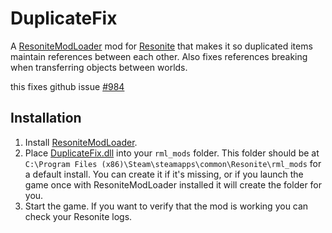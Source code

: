 # DuplicateFix

A [ResoniteModLoader](https://github.com/resonite-modding-group/ResoniteModLoader) mod for [Resonite](https://resonite.com/) that makes it so duplicated items maintain references between each other. Also fixes references breaking when transferring objects between worlds.

this fixes github issue [#984](https://github.com/Yellow-Dog-Man/Resonite-Issues/issues/984)

## Installation
1. Install [ResoniteModLoader](https://github.com/resonite-modding-group/ResoniteModLoader).
1. Place [DuplicateFix.dll](https://github.com/art0007i/DuplicateFix/releases/latest/download/DuplicateFix.dll) into your `rml_mods` folder. This folder should be at `C:\Program Files (x86)\Steam\steamapps\common\Resonite\rml_mods` for a default install. You can create it if it's missing, or if you launch the game once with ResoniteModLoader installed it will create the folder for you.
1. Start the game. If you want to verify that the mod is working you can check your Resonite logs.
